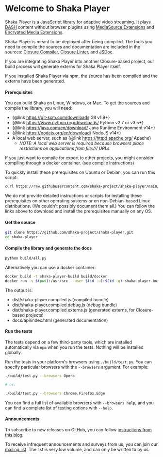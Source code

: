 # Welcome to Shaka Player

Shaka Player is a JavaScript library for adaptive video streaming.
It plays [DASH][] content without browser plugins using
[MediaSource Extensions][] and [Encrypted Media Extensions][].

Shaka Player is meant to be deployed after being compiled. The tools you need
to compile the sources and documentation are included in the sources:
[Closure Compiler][], [Closure Linter][], and [JSDoc][].

If you are integrating Shaka Player into another Closure-based project, our
build process will generate externs for Shaka Player itself.

If you installed Shaka Player via npm, the source has been compiled and the
externs have been generated.

[DASH]: http://dashif.org/
[MediaSource Extensions]: http://w3c.github.io/media-source/
[Encrypted Media Extensions]: https://w3c.github.io/encrypted-media/

[Closure Compiler]: https://developers.google.com/closure/compiler/
[Closure Linter]: https://developers.google.com/closure/utilities/docs/linter_howto
[JSDoc]: http://usejsdoc.org/


#### Prerequisites

You can build Shaka on Linux, Windows, or Mac.
To get the sources and compile the library, you will need:
  * {@link https://git-scm.com/downloads Git v1.9+}
  * {@link https://www.python.org/downloads/ Python v2.7 or v3.5+}
  * {@link https://java.com/en/download/ Java Runtime Environment v14+}
  * {@link https://nodejs.org/en/download/ NodeJS v14+}
  * A local web server, such as {@link https://httpd.apache.org/ Apache}
    * _NOTE: A local web server is required because browsers place restrictions
      on applications from file:/// URLs._

If you just want to compile for export to other projects, you might consider compiling through a docker container. (see compile instructions)

To quickly install these prerequisites on Ubuntu or Debian, you can run this
script:

```sh
curl https://raw.githubusercontent.com/shaka-project/shaka-player/main/build/install-linux-prereqs.sh | bash
```

We do not provide detailed instructions or scripts for installing these
prerequisites on other operating systems or on non-Debian-based Linux
distributions.  (We couldn't possibly document them all.)  You can follow the
links above to download and install the prerequisites manually on any OS.


#### Get the source

```sh
git clone https://github.com/shaka-project/shaka-player.git
cd shaka-player
```


#### Compile the library and generate the docs

```sh
python build/all.py
```

Alternatively you can use a docker container:
```sh
docker build -t shaka-player-build build/docker
docker run -v $(pwd):/usr/src --user $(id -u):$(id -g) shaka-player-build
```

The output is:
 * dist/shaka-player.compiled.js (compiled bundle)
 * dist/shaka-player.compiled.debug.js (debug bundle)
 * dist/shaka-player.compiled.externs.js
   (generated externs, for Closure-based projects)
 * docs/api/index.html (generated documentation)


#### Run the tests

The tests depend on a few third-party tools, which are installed automatically
via `npm` when you run the tests. Nothing will be installed globally.

Run the tests in your platform's browsers using `./build/test.py`. You can
specify particular browsers with the `--browsers` argument. For example:

```sh
./build/test.py --browsers Opera

# or:

./build/test.py --browsers Chrome,Firefox,Edge
```

You can find a full list of available browsers with `--browsers help`, and you
can find a complete list of testing options with `--help`.


#### Announcements

To subscribe to new releases on GitHub, you can follow
[instructions from this blog](https://www.jessesquires.com/blog/2020/07/30/github-tip-watching-releases/).

To receive infrequent announcements and surveys from us, you can join our
[mailing list](https://groups.google.com/forum/#!forum/shaka-player-users).
The list is very low volume, and can only be written to by us.
